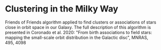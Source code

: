# Clustering in the Milky Way

Friends of Friends algorithm applied to find clusters or associations of stars close in orbit space in our Galaxy. The full description of this algorithm is presented in Coronado et al. 2020: "From birth associations to field stars: mapping the small-scale orbit distribution in the Galactic disc", MNRAS, 495, 4098
